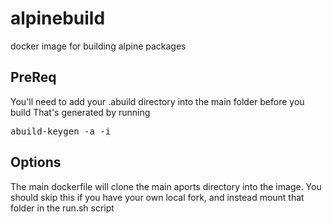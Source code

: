 # alpinebuild
docker image for building alpine packages

## PreReq
You'll need to add your .abuild directory into the main folder before you build
That's generated by running
<pre>abuild-keygen -a -i </pre>

## Options
The main dockerfile will clone the main aports directory into the image.
You should skip this if you have your own local fork, and instead mount that folder in the run.sh script
